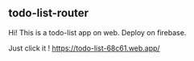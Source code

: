 ## todo-list-router

Hi! This is a todo-list app on web.
Deploy on firebase.

Just click it !
https://todo-list-68c61.web.app/